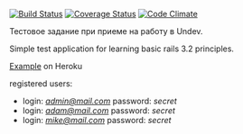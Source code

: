 [![Build Status](https://travis-ci.org/zabolotnov87/SimpleTaskManager.png?branch=master)](https://travis-ci.org/zabolotnov87/SimpleTaskManager)
[![Coverage Status](https://coveralls.io/repos/zabolotnov87/SimpleTaskManager/badge.png?branch=master)](https://coveralls.io/r/zabolotnov87/SimpleTaskManager)
[![Code Climate](https://codeclimate.com/github/zabolotnov87/SimpleTaskManager.png)](https://codeclimate.com/github/zabolotnov87/SimpleTaskManager)

Тестовое задание при приеме на работу в Undev.

Simple test application for learning basic rails 3.2 principles. 

[Example](http://boiling-anchorage-9532.herokuapp.com/) on Heroku

registered users:

* login: *admin@mail.com* password: *secret*
* login: *adam@mail.com* password: *secret*
* login: *mike@mail.com* password: *secret*
